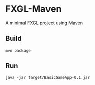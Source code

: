 # FXGL-Maven
A minimal FXGL project using Maven

## Build

```
mvn package
```

## Run

```
java -jar target/BasicGameApp-0.1.jar
```